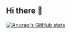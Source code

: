 ## Hi there 👋

[![Anurag's GitHub stats](https://github-readme-stats.vercel.app/api?username=NinjaKanami&count_private=true&show_icons=true&theme=radical)](https://github.com/anuraghazra/github-readme-stats)

<!--
**NinjaKanami/NinjaKanami** is a ✨ _special_ ✨ repository because its `README.md` (this file) appears on your GitHub profile.

Here are some ideas to get you started:

- 🔭 I’m currently working on ...
- 🌱 I’m currently learning ...
- 👯 I’m looking to collaborate on ...
- 🤔 I’m looking for help with ...
- 💬 Ask me about ...
- 📫 How to reach me: ...
- 😄 Pronouns: ...
- ⚡ Fun fact: ...
-->
